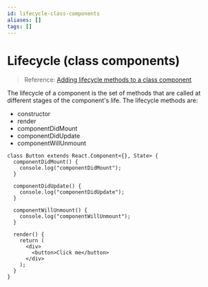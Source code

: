 ```yaml
---
id: lifecycle-class-components
aliases: []
tags: []
---
```


# Lifecycle (class components)

> Reference: [Adding lifecycle methods to a class component ](https://react.dev/reference/react/Component#adding-lifecycle-methods-to-a-class-component)

The lifecycle of a component is the set of methods that are called at different stages of the component's life. The lifecycle methods are:

- constructor
- render
- componentDidMount
- componentDidUpdate
- componentWillUnmount

```tsx
class Button extends React.Component<{}, State> {
  componentDidMount() {
    console.log("componentDidMount");
  }

  componentDidUpdate() {
    console.log("componentDidUpdate");
  }

  componentWillUnmount() {
    console.log("componentWillUnmount");
  }

  render() {
    return (
      <div>
        <button>Click me</button>
      </div>
    );
  }
}
```
